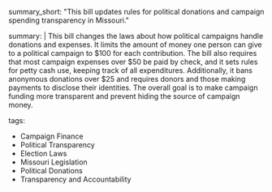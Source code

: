 summary_short: "This bill updates rules for political donations and campaign spending transparency in Missouri."

summary: |
  This bill changes the laws about how political campaigns handle donations and expenses. It limits the amount of money one person can give to a political campaign to $100 for each contribution. The bill also requires that most campaign expenses over $50 be paid by check, and it sets rules for petty cash use, keeping track of all expenditures. Additionally, it bans anonymous donations over $25 and requires donors and those making payments to disclose their identities. The overall goal is to make campaign funding more transparent and prevent hiding the source of campaign money.

tags:
  - Campaign Finance
  - Political Transparency
  - Election Laws
  - Missouri Legislation
  - Political Donations
  - Transparency and Accountability
